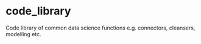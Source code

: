 # code_library
Code library of common data science functions e.g. connectors, cleansers, modelling etc.

